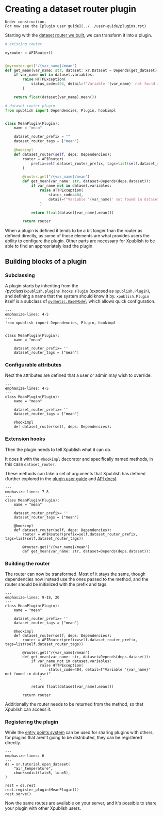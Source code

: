 # Creating a dataset router plugin

```{warning}
Under construction.
For now see the [plugin user guide](../../user-guide/plugins.rst)
```

Starting with the [dataset router we built](./dataset-router.md), we can transform it into a plugin.

```python
# existing router

myrouter = APIRouter()


@myrouter.get("/{var_name}/mean")
def get_mean(var_name: str, dataset: xr.Dataset = Depends(get_dataset)):
    if var_name not in dataset.variables:
        raise HTTPException(
            status_code=404, detail=f"Variable '{var_name}' not found in dataset"
        )

    return float(dataset[var_name].mean())
```

```python
# dataset router plugin
from xpublish import Dependencies, Plugin, hookimpl


class MeanPlugin(Plugin):
    name = "mean"

    dataset_router_prefix = ""
    dataset_router_tags = ["mean"]

    @hookimpl
    def dataset_router(self, deps: Dependencies):
        router = APIRouter(
            prefix=self.dataset_router_prefix, tags=list(self.dataset_router_tags)
        )

        @router.get("/{var_name}/mean")
        def get_mean(var_name: str, dataset=Depends(deps.dataset)):
            if var_name not in dataset.variables:
                raise HTTPException(
                    status_code=404,
                    detail=f"Variable '{var_name}' not found in dataset",
                )

            return float(dataset[var_name].mean())

        return router
```

When a plugin is defined it tends to be a bit longer than the router as defined directly, as some of those elements are what provides users the ability to configure the plugin.
Other parts are necessary for Xpublish to be able to find an appropriately load the plugin.

## Building blocks of a plugin

### Subclassing

A plugin starts by inheriting from the {py:class}`xpublish.plugins.hooks.Plugin` (exposed as `xpublish.Plugin`), and defining a name that the system should know it by.
`xpublish.Plugin` itself is a subclass of [`pydantic.BaseModel`](https://docs.pydantic.dev/latest/usage/models/) which allows quick configuration.

```{code-block} python
---
emphasize-lines: 4-5
---
from xpublish import Dependencies, Plugin, hookimpl


class MeanPlugin(Plugin):
    name = "mean"

    dataset_router_prefix= ''
    dataset_router_tags = ["mean"]
```

### Configurable attributes

Next the attributes are defined that a user or admin may wish to override.

```{code-block} python
---
emphasize-lines: 4-5
---
class MeanPlugin(Plugin):
    name = "mean"

    dataset_router_prefix= ''
    dataset_router_tags = ["mean"]

    @hookimpl
    def dataset_router(self, deps: Dependencies):
```

### Extension hooks

Then the plugin needs to tell Xpublish what it can do.

It does it with the `@hookimpl` decorator and specifically named methods,
in this case `dataset_router`.

These methods can take a set of arguments that Xpublish has defined (further explored in the [plugin user guide](../../user-guide/plugins.md) and [API docs](../../api.md)).

```{code-block} python
---
emphasize-lines: 7-8
---
class MeanPlugin(Plugin):
    name = "mean"

    dataset_router_prefix= ''
    dataset_router_tags = ["mean"]

    @hookimpl
    def dataset_router(self, deps: Dependencies):
        router = APIRouter(prefix=self.dataset_router_prefix, tags=list(self.dataset_router_tags))

        @router.get("/{var_name}/mean")
        def get_mean(var_name: str, dataset=Depends(deps.dataset)):
```

### Building the router

The router can now be transformed.
Most of it stays the same, though dependencies now instead use the ones passed to the method, and the router should be initialized with the prefix and tags.

```{code-block} python
---
emphasize-lines: 9-18, 20
---
class MeanPlugin(Plugin):
    name = "mean"

    dataset_router_prefix= ''
    dataset_router_tags = ["mean"]

    @hookimpl
    def dataset_router(self, deps: Dependencies):
        router = APIRouter(prefix=self.dataset_router_prefix, tags=list(self.dataset_router_tags))

        @router.get("/{var_name}/mean")
        def get_mean(var_name: str, dataset=Depends(deps.dataset)):
            if var_name not in dataset.variables:
                raise HTTPException(
                    status_code=404, detail=f"Variable '{var_name}' not found in dataset"
                )

            return float(dataset[var_name].mean())

        return router
```

Additionally the router needs to be returned from the method, so that Xpublish can access it.

### Registering the plugin

While the [entry points system](../../user-guide/plugins.md#entry-points) can be used for sharing plugins with others, for plugins that aren't going to be distributed, they can be registered directly.

```{code-block} python
---
emphasize-lines: 6
---
ds = xr.tutorial.open_dataset(
    "air_temperature",
    chunks=dict(lat=5, lon=5),
)

rest = ds.rest
rest.register_plugin(MeanPlugin())
rest.serve()
```

Now the same routes are available on your server, and it's possible to share your plugin with other Xpublish users.
